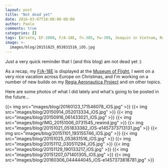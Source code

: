 ```yaml
---
layout: post
title: "Not dead yet"
date: 2016-03-07T10:08:00-08:00
author: Paolo
comments: true
categories: []
tags: [Ariete, EF-2000, F/A-18E, fn.305, Fw-109, Joaquin in Vietnam, Ro.57, S-21]
image: >-
  images/blog/20151025_053831516_iOS.jpg
---
```

Just a very quick reminder that I (and this blog) am not dead yet :)

As a recap, my [F/A-18E](/2015/08/09/mcdonnell-douglas-fa-18e-part-1/) is displayed at the [Museum of Flight](https://www.museumofflight.org/), I went on a very nice vacation across Europe on Christmas, and I'm working on a number of new builds on my <a href="/projects/the%20regia%20aeronautica%20project/">Regia Aeronautica Project<a/> and on other topics.

Here are some photos of what I did lately and what's going to be posted in the future...

{{< img src="images/blog/20160123_171546078_iOS.jpg" >}}
{{< img src="images/blog/20150914_052013334_iOS.jpg" >}}
{{< img src="images/blog/20150916_061433021_iOS.jpg" >}}
{{< img src="images/blog/IMG_20151006_0731545_rewind.jpg" >}}
{{< img src="images/blog/20151021_051833382_iOS-e1457373713131.jpg" >}}
{{< img src="images/blog/20151101_193155746_iOS.jpg" >}}
{{< img src="images/blog/20151025_053831516_iOS.jpg" >}}
{{< img src="images/blog/20151112_030511294_iOS.jpg" >}}
{{< img src="images/blog/20151129_190133217_iOS.jpg" >}}
{{< img src="images/blog/20151207_071401305_iOS.jpg" >}}
{{< img src="images/blog/20160306_044444045_iOS-e1457373818781.jpg" >}}
